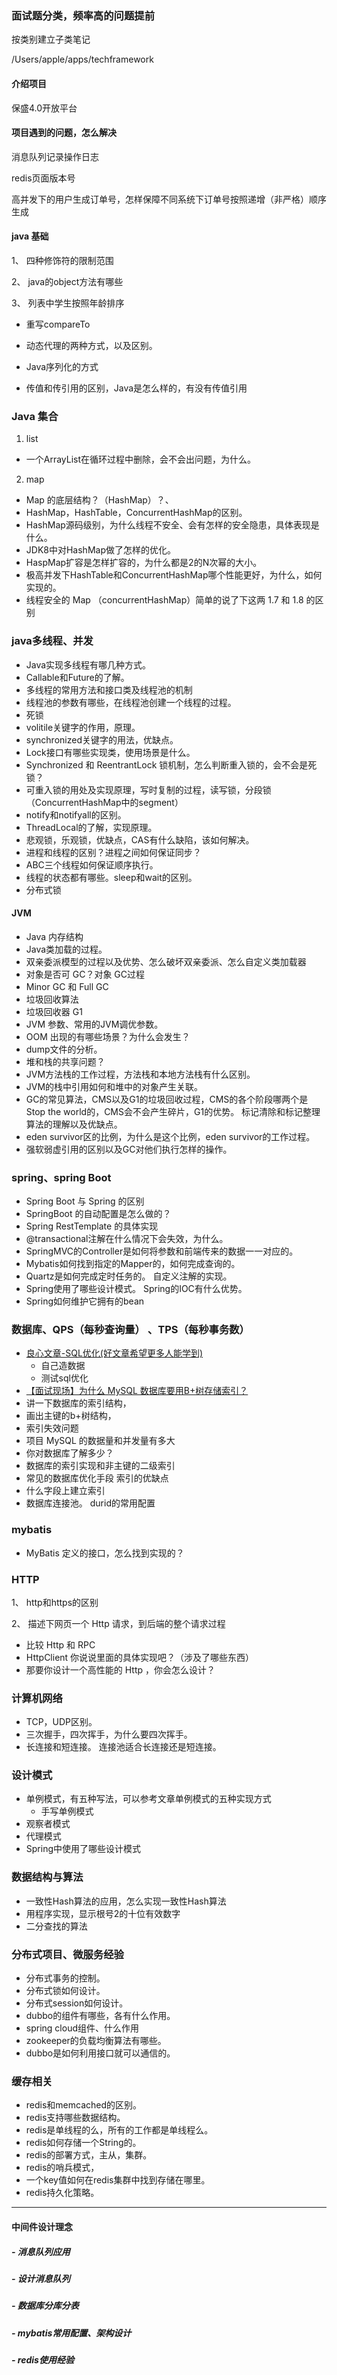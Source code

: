 ### 面试题分类，频率高的问题提前
按类别建立子类笔记

/Users/apple/apps/techframework


#### 介绍项目
保盛4.0开放平台

#### 项目遇到的问题，怎么解决
消息队列记录操作日志

redis页面版本号

高并发下的用户生成订单号，怎样保障不同系统下订单号按照递增（非严格）顺序生成

#### java 基础
1、 四种修饰符的限制范围

2、  java的object方法有哪些

3、 列表中学生按照年龄排序
- 重写compareTo


- 动态代理的两种方式，以及区别。
- Java序列化的方式
- 传值和传引用的区别，Java是怎么样的，有没有传值引用

### Java 集合
1. list
- 一个ArrayList在循环过程中删除，会不会出问题，为什么。
2. map
- Map 的底层结构？（HashMap）？、
- HashMap，HashTable，ConcurrentHashMap的区别。
- HashMap源码级别，为什么线程不安全、会有怎样的安全隐患，具体表现是什么。
- JDK8中对HashMap做了怎样的优化。
- HaspMap扩容是怎样扩容的，为什么都是2的N次幂的大小。
- 极高并发下HashTable和ConcurrentHashMap哪个性能更好，为什么，如何实现的。
- 线程安全的 Map （concurrentHashMap）简单的说了下这两 1.7 和 1.8 的区别

### java多线程、并发
- Java实现多线程有哪几种方式。
- Callable和Future的了解。
- 多线程的常用方法和接口类及线程池的机制
- 线程池的参数有哪些，在线程池创建一个线程的过程。
- 死锁
- volitile关键字的作用，原理。
- synchronized关键字的用法，优缺点。
- Lock接口有哪些实现类，使用场景是什么。
- Synchronized 和 ReentrantLock 锁机制，怎么判断重入锁的，会不会是死锁？
- 可重入锁的用处及实现原理，写时复制的过程，读写锁，分段锁（ConcurrentHashMap中的segment）
- notify和notifyall的区别。
- ThreadLocal的了解，实现原理。
- 悲观锁，乐观锁，优缺点，CAS有什么缺陷，该如何解决。
- 进程和线程的区别？进程之间如何保证同步？
- ABC三个线程如何保证顺序执行。
- 线程的状态都有哪些。sleep和wait的区别。
- 分布式锁

#### JVM
- Java 内存结构
- Java类加载的过程。
- 双亲委派模型的过程以及优势、怎么破坏双亲委派、怎么自定义类加载器
- 对象是否可 GC？对象 GC过程
- Minor GC 和 Full GC
- 垃圾回收算法
- 垃圾回收器 G1
- JVM 参数、常用的JVM调优参数。
- OOM 出现的有哪些场景？为什么会发生？
- dump文件的分析。
- 堆和栈的共享问题？
- JVM方法栈的工作过程，方法栈和本地方法栈有什么区别。
- JVM的栈中引用如何和堆中的对象产生关联。
- GC的常见算法，CMS以及G1的垃圾回收过程，CMS的各个阶段哪两个是Stop the world的，CMS会不会产生碎片，G1的优势。
标记清除和标记整理算法的理解以及优缺点。
- eden survivor区的比例，为什么是这个比例，eden survivor的工作过程。
- 强软弱虚引用的区别以及GC对他们执行怎样的操作。

### spring、spring Boot
- Spring Boot 与 Spring 的区别
- SpringBoot 的自动配置是怎么做的？
- Spring RestTemplate 的具体实现
- @transactional注解在什么情况下会失效，为什么。
- SpringMVC的Controller是如何将参数和前端传来的数据一一对应的。
- Mybatis如何找到指定的Mapper的，如何完成查询的。 
- Quartz是如何完成定时任务的。 自定义注解的实现。 
- Spring使用了哪些设计模式。 Spring的IOC有什么优势。 
- Spring如何维护它拥有的bean

### 数据库、QPS（每秒查询量） 、TPS（每秒事务数）
- [良心文章-SQL优化(好文章希望更多人能学到)](https://mp.weixin.qq.com/s?__biz=MzA4NzQ0Njc4Ng==&mid=2247484906&amp;idx=1&amp;sn=e9d08f1815ce67c3635e4bca9b455338&source=41#wechat_redirect)
    - 自己造数据
    - 测试sql优化
- [【面试现场】为什么 MySQL 数据库要用B+树存储索引？](https://mp.weixin.qq.com/s?__biz=MzUyNjQxNjYyMg==&mid=2247486680&idx=1&sn=fec210ee18e81448e9e5245be7ebe03f&chksm=fa0e6359cd79ea4f1f138d979c10160f3c62cca7fa36e38f896ef4434983cff5dd544ccf0799&mpshare=1&scene=1&srcid=&sharer_sharetime=1571294098335&sharer_shareid=cfcd208495d565ef66e7dff9f98764da#rd)
- 讲一下数据库的索引结构，
- 画出主键的b+树结构，
- 索引失效问题
- 项目 MySQL 的数据量和并发量有多大
- 你对数据库了解多少？
- 数据库的索引实现和非主键的二级索引
- 常见的数据库优化手段 索引的优缺点
- 什么字段上建立索引 
- 数据库连接池。 durid的常用配置

### mybatis
- MyBatis 定义的接口，怎么找到实现的？

### HTTP
1、  http和https的区别

2、 描述下网页一个 Http 请求，到后端的整个请求过程

- 比较 Http 和 RPC 
- HttpClient 你说说里面的具体实现吧？（涉及了哪些东西）
- 那要你设计一个高性能的 Http ，你会怎么设计？

### 计算机网络
- TCP，UDP区别。 
- 三次握手，四次挥手，为什么要四次挥手。 
- 长连接和短连接。 连接池适合长连接还是短连接。

### 设计模式
- 单例模式，有五种写法，可以参考文章单例模式的五种实现方式 
    - 手写单例模式
- 观察者模式 
- 代理模式 
- Spring中使用了哪些设计模式

### 数据结构与算法
- 一致性Hash算法的应用，怎么实现一致性Hash算法
- 用程序实现，显示根号2的十位有效数字
- 二分查找的算法

### 分布式项目、微服务经验
- 分布式事务的控制。 
- 分布式锁如何设计。 
- 分布式session如何设计。 
- dubbo的组件有哪些，各有什么作用。 
- spring cloud组件、什么作用
- zookeeper的负载均衡算法有哪些。 
- dubbo是如何利用接口就可以通信的。

### 缓存相关
- redis和memcached的区别。 
- redis支持哪些数据结构。
- redis是单线程的么，所有的工作都是单线程么。
- redis如何存储一个String的。 
- redis的部署方式，主从，集群。
- redis的哨兵模式，
- 一个key值如何在redis集群中找到存储在哪里。 
- redis持久化策略。


---



#### 中间件设计理念
##### - 消息队列应用
##### - 设计消息队列
##### - 数据库分库分表
#####  - mybatis常用配置、架构设计
##### - redis使用经验














